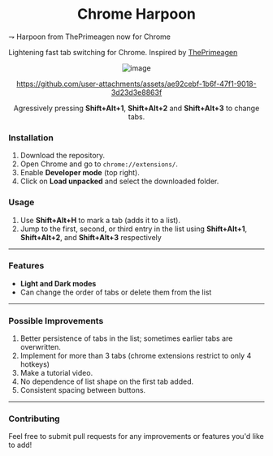 <div align="center">
  
# Chrome Harpoon

</div>

⇁ Harpoon from ThePrimeagen now for Chrome

Lightening fast tab switching for Chrome. Inspired by [ThePrimeagen](https://github.com/ThePrimeagen/harpoon)

<div align="center">

![image](https://github.com/user-attachments/assets/854bca92-6b43-429f-8051-e86baae7d81a)


https://github.com/user-attachments/assets/ae92cebf-1b6f-47f1-9018-3d23d3e8863f

Agressively pressing **Shift+Alt+1**, **Shift+Alt+2** and **Shift+Alt+3** to change tabs.

</div>


### Installation

1. Download the repository.
2. Open Chrome and go to `chrome://extensions/`.
3. Enable **Developer mode** (top right).
4. Click on **Load unpacked** and select the downloaded folder.

### Usage

1. Use **Shift+Alt+H** to mark a tab (adds it to a list).
2. Jump to the first, second, or third entry in the list using **Shift+Alt+1**, **Shift+Alt+2**, and **Shift+Alt+3** respectively

---

### Features

- **Light and Dark modes**
- Can change the order of tabs or delete them from the list

---

### Possible Improvements

1. Better persistence of tabs in the list; sometimes earlier tabs are overwritten.
2. Implement for more than 3 tabs (chrome extensions restrict to only 4 hotkeys)
3. Make a tutorial video.
4. No dependence of list shape on the first tab added.
5. Consistent spacing between buttons.

---

### Contributing

Feel free to submit pull requests for any improvements or features you'd like to add!
